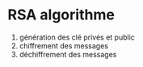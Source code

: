 # RSA algorithme
1. génération des clé privés et public
2. chiffrement des messages
3. déchiffrement des messages
